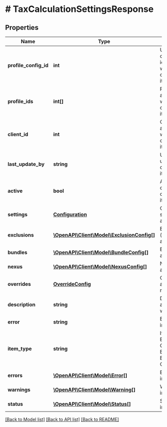 # # TaxCalculationSettingsResponse

## Properties

Name | Type | Description | Notes
------------ | ------------- | ------------- | -------------
**profile_config_id** | **int** | Unique profile configuration id associated with configuration item | [optional] 
**profile_ids** | **int[]** | Profile id&#39;s associated with configuration item | [optional] 
**client_id** | **int** | Client id associated with configuration item | [optional] 
**last_update_by** | **string** | User who last updated the configuration item | [optional] 
**active** | **bool** | Active status of the configuration item | [optional] 
**settings** | [**Configuration**](Configuration.md) | Configuration settings (as applicable) | [optional] 
**exclusions** | [**\OpenAPI\Client\Model\ExclusionConfig[]**](ExclusionConfig.md) | Exclusions (as applicable) | [optional] 
**bundles** | [**\OpenAPI\Client\Model\BundleConfig[]**](BundleConfig.md) | Bundles (as applicable) | [optional] 
**nexus** | [**\OpenAPI\Client\Model\NexusConfig[]**](NexusConfig.md) | Nexus (as applicable) | [optional] 
**overrides** | [**OverrideConfig**](OverrideConfig.md) | Overrides (as applicable - raw data) | [optional] 
**description** | **string** | Description associated with this item | [optional] 
**error** | **string** | Error information. | [optional] 
**item_type** | **string** | Item Type  Examples:    Configuration, Bundle, Exclusion, Override | [optional] 
**errors** | [**\OpenAPI\Client\Model\Error[]**](Error.md) | Error information. | [optional] 
**warnings** | [**\OpenAPI\Client\Model\Warning[]**](Warning.md) | Warning information. | [optional] 
**status** | [**\OpenAPI\Client\Model\Status[]**](Status.md) | Status information. | [optional] 

[[Back to Model list]](../../README.md#documentation-for-models) [[Back to API list]](../../README.md#documentation-for-api-endpoints) [[Back to README]](../../README.md)


